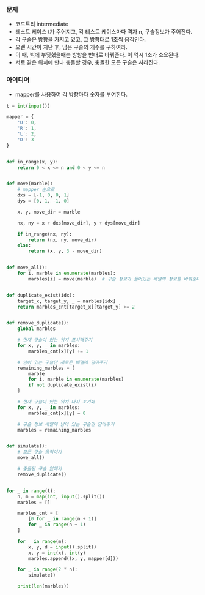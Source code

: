 ### 문제
* 코드트리 intermediate
* 테스트 케이스 t가 주어지고, 각 테스트 케이스마다 격자 n, 구슬정보가 주어진다.
* 각 구슬은 방향을 가지고 있고, 그 방향대로 1초씩 움직인다. 
* 오랜 시간이 지난 후, 남은 구슬의 개수를 구하여라.
* 이 때, 벽에 부딪혔을때는 방향을 반대로 바꿔준다. 이 역시 1초가 소요된다.
* 서로 같은 위치에 만나 충돌할 경우, 충돌한 모든 구슬은 사라진다.

### 아이디어
* mapper를 사용하여 각 방향마다 숫자를 부여한다. 

```python
t = int(input())

mapper = {
    'U': 0,
    'R': 1,
    'L': 2,
    'D': 3
}


def in_range(x, y):
    return 0 < x <= n and 0 < y <= n


def move(marble):
    # mapper 순으로
    dxs = [-1, 0, 0, 1]
    dys = [0, 1, -1, 0]

    x, y, move_dir = marble

    nx, ny = x + dxs[move_dir], y + dys[move_dir]

    if in_range(nx, ny):
        return (nx, ny, move_dir)
    else:
        return (x, y, 3 - move_dir)


def move_all():
    for i, marble in enumerate(marbles):
        marbles[i] = move(marble)  # 구슬 정보가 들어있는 배열의 정보를 바꿔준다.


def duplicate_exist(idx):
    target_x, target_y, _ = marbles[idx]
    return marbles_cnt[target_x][target_y] >= 2


def remove_duplicate():
    global marbles

    # 현재 구슬이 있는 위치 표시해주기
    for x, y, _ in marbles:
        marbles_cnt[x][y] += 1

    # 남아 있는 구슬만 새로운 배열에 담아주기
    remaining_marbles = [
        marble
        for i, marble in enumerate(marbles)
        if not duplicate_exist(i)
    ]

    # 현재 구슬이 있는 위치 다시 초기화
    for x, y, _ in marbles:
        marbles_cnt[x][y] = 0

    # 구슬 정보 배열에 남아 있는 구슬만 담아주기
    marbles = remaining_marbles


def simulate():
    # 모든 구슬 움직이기
    move_all()

    # 충돌된 구슬 없애기
    remove_duplicate()


for _ in range(t):
    n, m = map(int, input().split())
    marbles = []

    marbles_cnt = [
        [0 for _ in range(n + 1)]
        for _ in range(n + 1)
    ]

    for _ in range(m):
        x, y, d = input().split()
        x, y = int(x), int(y)
        marbles.append((x, y, mapper[d]))

    for _ in range(2 * n):
        simulate()

    print(len(marbles))
```

